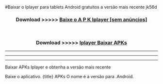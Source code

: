 #Baixar o Iplayer   para tablets Android gratuitos a versão mais recente jk56d


<div align="center">
<h3>Download >>>>> <a href="https://pt-web.web.app/?pt= Iplayer ">Baixe o A P K Iplayer  [sem anúncios]</a></h3><br>

<h3>Download >>>>> <a href="https://pt-web.web.app/?pt= Iplayer ">Iplayer  Baixar APKs</a></h3>
</div>

----------------------------------------------------------

----------------------------------------------------------

----------------------------------------------------------

Baixar APKs Iplayer  e obtenha a versão mais recente

Baixe o aplicativo. {title} APKs O nome é a versão para .Android.


